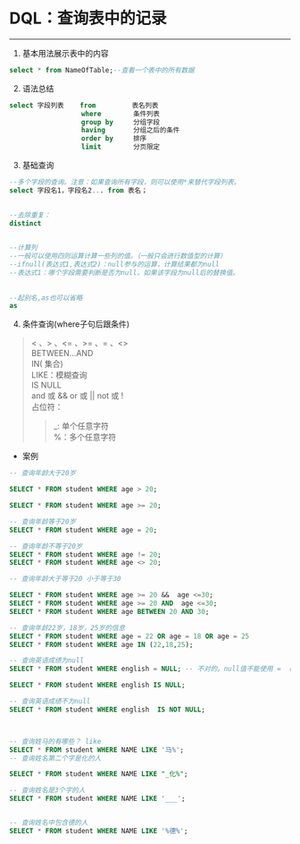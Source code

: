 # DQL：查询表中的记录
---
1. 基本用法展示表中的内容
```sql
select * from NameOfTable;--查看一个表中的所有数据
```

2. 语法总结
```sql
select 字段列表    from         表名列表
                  where        条件列表
                  group by     分组字段
                  having       分组之后的条件
                  order by     排序
                  limit        分页限定
```

3. 基础查询
```sql
--多个字段的查询。注意：如果查询所有字段，则可以使用*来替代字段列表。
select 字段名1，字段名2... from 表名；
    

--去除重复：
distinct
    

--计算列
--一般可以使用四则运算计算一些列的值。（一般只会进行数值型的计算）
--ifnull(表达式1,表达式2)：null参与的运算，计算结果都为null
--表达式1：哪个字段需要判断是否为null。如果该字段为null后的替换值。
    
    
--起别名,as也可以省略
as
```        

4. 条件查询(where子句后跟条件)
> < 、> 、<= 、>= 、= 、<>  
> BETWEEN...AND  
> IN( 集合)   
> LIKE：模糊查询   
> IS NULL  
> and  或 &&
> or  或 || 
> not  或 !  
> 占位符：  
>> _: 单个任意字符  
>> %：多个任意字符     

+ 案例
```sql
-- 查询年龄大于20岁

SELECT * FROM student WHERE age > 20;

SELECT * FROM student WHERE age >= 20;

-- 查询年龄等于20岁
SELECT * FROM student WHERE age = 20;

-- 查询年龄不等于20岁
SELECT * FROM student WHERE age != 20;
SELECT * FROM student WHERE age <> 20;

-- 查询年龄大于等于20 小于等于30

SELECT * FROM student WHERE age >= 20 &&  age <=30;
SELECT * FROM student WHERE age >= 20 AND  age <=30;
SELECT * FROM student WHERE age BETWEEN 20 AND 30;

-- 查询年龄22岁，18岁，25岁的信息
SELECT * FROM student WHERE age = 22 OR age = 18 OR age = 25
SELECT * FROM student WHERE age IN (22,18,25);

-- 查询英语成绩为null
SELECT * FROM student WHERE english = NULL; -- 不对的。null值不能使用 = （!=） 判断

SELECT * FROM student WHERE english IS NULL;

-- 查询英语成绩不为null
SELECT * FROM student WHERE english  IS NOT NULL;



-- 查询姓马的有哪些？ like
SELECT * FROM student WHERE NAME LIKE '马%';
-- 查询姓名第二个字是化的人

SELECT * FROM student WHERE NAME LIKE "_化%";

-- 查询姓名是3个字的人
SELECT * FROM student WHERE NAME LIKE '___';


-- 查询姓名中包含德的人
SELECT * FROM student WHERE NAME LIKE '%德%';
```